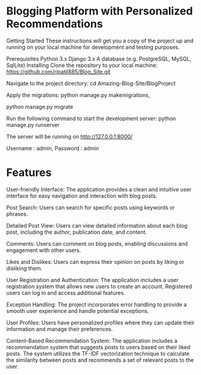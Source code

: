 # Blogging Platform with Personalized Recommendations

Getting Started
These instructions will get you a copy of the project up and running on your local machine for development and testing purposes.

Prerequisites
Python 3.x
Django 3.x
A database (e.g. PostgreSQL, MySQL, SqlLite)
Installing
Clone the repository to your local machine:
https://github.com/rjpatil885/Blog_Site.git

Navigate to the project directory:
cd Amazing-Blog-Site/BlogProject

Apply the migrations:
python manage.py makemigrations,

python manage.py migrate

Run the following command to start the development server:
python manage.py runserver

The server will be running on http://127.0.0.1:8000/

Username : admin,
Password : admin

# Features

User-friendly Interface: The application provides a clean and intuitive user interface for easy navigation and interaction with blog posts.

Post Search: Users can search for specific posts using keywords or phrases.

Detailed Post View: Users can view detailed information about each blog post, including the author, publication date, and content.

Comments: Users can comment on blog posts, enabling discussions and engagement with other users.

Likes and Dislikes: Users can express their opinion on posts by liking or disliking them.

User Registration and Authentication: The application includes a user registration system that allows new users to create an account. Registered users can log in and access additional features.

Exception Handling: The project incorporates error handling to provide a smooth user experience and handle potential exceptions.

User Profiles: Users have personalized profiles where they can update their information and manage their preferences.

Content-Based Recommendation System: The application includes a recommendation system that suggests posts to users based on their liked posts. The system utilizes the TF-IDF vectorization technique to calculate the similarity between posts and recommends a set of relevant posts to the user.
